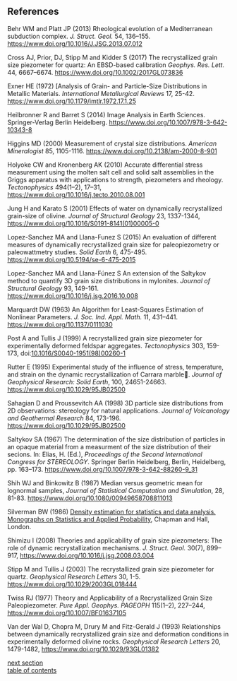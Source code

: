 References
-------------

Behr WM and Platt JP (2013) Rheological evolution of a Mediterranean subduction complex. *J. Struct. Geol.* 54, 136–155. https://www.doi.org/10.1016/J.JSG.2013.07.012

Cross AJ, Prior, DJ, Stipp M and Kidder S (2017) The recrystallized grain size piezometer for quartz: An EBSD-based calibration *Geophys. Res. Lett.* 44, 6667–6674. https://www.doi.org/10.1002/2017GL073836

Exner HE (1972) [Analysis of Grain- and Particle-Size Distributions in Metallic Materials. *International Metallurgical Reviews* 17, 25-42. https://www.doi.org/10.1179/imtlr.1972.17.1.25

Heilbronner R and Barret S (2014) Image Analysis in Earth Sciences. Springer-Verlag Berlin Heidelberg. https://www.doi.org/10.1007/978-3-642-10343-8

Higgins MD (2000) Measurement of crystal size distributions. *American Mineralogist* 85, 1105-1116. https://www.doi.org/10.2138/am-2000-8-901

Holyoke CW and Kronenberg AK (2010) Accurate differential stress measurement using the molten salt cell and solid salt assemblies in the Griggs apparatus with applications to strength, piezometers and rheology. *Tectonophysics* 494(1–2), 17–31, https://www.doi.org/10.1016/j.tecto.2010.08.001

Jung H and Karato S (2001) Effects of water on dynamically recrystallized grain-size of olivine. *Journal of Structural Geology* 23, 1337-1344, https://www.doi.org/10.1016/S0191-8141(01)00005-0

Lopez-Sanchez MA and Llana-Funez S (2015) An evaluation of different measures of dynamically recrystallized grain size for paleopiezometry or paleowattmetry studies. *Solid Earth* 6, 475-495. https://www.doi.org/10.5194/se-6-475-2015

Lopez-Sanchez MA and Llana-Fúnez S An extension of the Saltykov method to quantify 3D grain size distributions in mylonites. *Journal of Structural Geology* 93, 149-161. https://www.doi.org/10.1016/j.jsg.2016.10.008

Marquardt DW (1963) An Algorithm for Least-Squares Estimation of Nonlinear Parameters. *J. Soc. Ind. Appl. Math.* 11, 431–441. https://www.doi.org/10.1137/0111030

Post A and Tullis J (1999) A recrystallized grain size piezometer for experimentally deformed feldspar aggregates. *Tectonophysics* 303, 159-173, doi:[10.1016/S0040-1951(98)00260-1](https://www.doi.org/10.1016/S0040-1951(98)00260-1)

Rutter E (1995) Experimental study of the influence of stress, temperature, and strain on the dynamic recrystallization of Carrara marble. *Journal of Geophysical Research: Solid Earth*, 100, 24651-24663. https://www.doi.org/10.1029/95JB02500

Sahagian D and Proussevitch AA (1998) 3D particle size distributions from 2D observations: stereology for natural applications. *Journal of Volcanology and Geothermal Research* 84, 173-196. https://www.doi.org/10.1029/95JB02500

Saltykov SA (1967) The determination of the size distribution of particles in an opaque material from a measurment of the size distribution of their secions. In: Elias, H. (Ed.), *Proceedings of the Second International Congress for STEREOLOGY*. Springer Berlin Heidelberg, Berlin, Heidelberg, pp. 163–173. https://www.doi.org/10.1007/978-3-642-88260-9_31

Shih WJ and  Binkowitz B (1987) Median versus geometric mean for lognormal samples, *Journal of Statistical Computation and Simulation*, 28, 81-83. https://www.doi.org/10.1080/00949658708811013

Silverman BW (1986) [Density estimation for statistics and data analysis. Monographs on Statistics and Applied Probability](http://ned.ipac.caltech.edu/level5/March02/Silverman/Silver_contents.html), Chapman and Hall, London.

Shimizu I (2008) Theories and applicability of grain size piezometers: The role of dynamic recrystallization mechanisms. *J. Struct. Geol.* 30(7), 899–917, https://www.doi.org/10.1016/j.jsg.2008.03.004

Stipp M and Tullis J (2003) The recrystallized grain size piezometer for quartz. *Geophysical Research Letters* 30, 1-5. https://www.doi.org/10.1029/2003GL018444

Twiss RJ (1977) Theory and Applicability of a Recrystallized Grain Size Paleopiezometer. *Pure Appl. Geophys. PAGEOPH* 115(1–2), 227–244, https://www.doi.org/10.1007/BF01637105

Van der Wal D, Chopra M, Drury M and Fitz-Gerald J (1993) Relationships between dynamically recrystallized grain size and deformation conditions in experimentally deformed olivine rocks. *Geophysical Research Letters* 20, 1479-1482, https://www.doi.org/10.1029/93GL01382

[next section](https://github.com/marcoalopez/GrainSizeTools/blob/master/DOCS/FAQ.md)  
[table of contents](https://github.com/marcoalopez/GrainSizeTools/blob/master/DOCS/tableOfContents.md)
